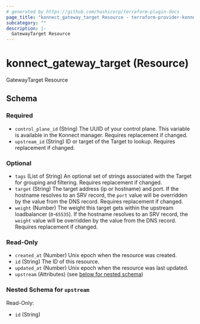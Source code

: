 ```yaml
---
# generated by https://github.com/hashicorp/terraform-plugin-docs
page_title: "konnect_gateway_target Resource - terraform-provider-konnect"
subcategory: ""
description: |-
  GatewayTarget Resource
---
```


# konnect_gateway_target (Resource)

GatewayTarget Resource



<!-- schema generated by tfplugindocs -->
## Schema

### Required

- `control_plane_id` (String) The UUID of your control plane. This variable is available in the Konnect manager. Requires replacement if changed.
- `upstream_id` (String) ID or target of the Target to lookup. Requires replacement if changed.

### Optional

- `tags` (List of String) An optional set of strings associated with the Target for grouping and filtering. Requires replacement if changed.
- `target` (String) The target address (ip or hostname) and port. If the hostname resolves to an SRV record, the `port` value will be overridden by the value from the DNS record. Requires replacement if changed.
- `weight` (Number) The weight this target gets within the upstream loadbalancer (`0`-`65535`). If the hostname resolves to an SRV record, the `weight` value will be overridden by the value from the DNS record. Requires replacement if changed.

### Read-Only

- `created_at` (Number) Unix epoch when the resource was created.
- `id` (String) The ID of this resource.
- `updated_at` (Number) Unix epoch when the resource was last updated.
- `upstream` (Attributes) (see [below for nested schema](#nestedatt--upstream))

<a id="nestedatt--upstream"></a>
### Nested Schema for `upstream`

Read-Only:

- `id` (String)
